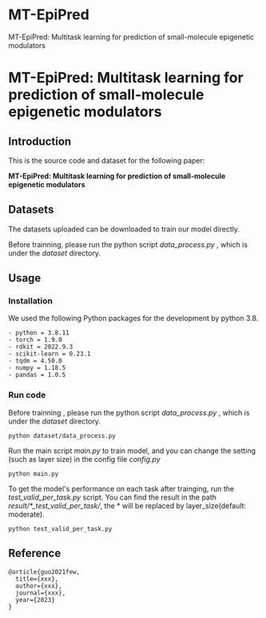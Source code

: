 # MT-EpiPred
MT-EpiPred: Multitask learning for prediction of small-molecule epigenetic modulators 
# MT-EpiPred: Multitask learning for prediction of small-molecule epigenetic modulators

## Introduction
This is the source code and dataset for the following paper: 

**MT-EpiPred: Multitask learning for prediction of small-molecule epigenetic modulators**

## Datasets
The datasets uploaded can be downloaded to train our model directly.

Before trainning, please run the python script *data_process.py* , which is under the *dataset* directory.
## Usage

### Installation
We used the following Python packages for the development by python 3.8.
```
- python = 3.8.11
- torch = 1.9.0
- rdkit = 2022.9.3
- scikit-learn = 0.23.1
- tqdm = 4.50.0
- numpy = 1.18.5
- pandas = 1.0.5
```

### Run code

Before trainning , please run the python script *data_process.py* , which is under the *dataset* directory.
```
python dataset/data_process.py
```

Run the main script *main.py* to train model, and you can change the setting (such as layer size) in the config file *config.py*
```
python main.py
```

To get the model's performance on each task after trainging, run the *test_valid_per_task.py* script. You can find the result in the path *result/\*_test_valid_per_task/*, the * will be replaced by layer_size(default: moderate).
```
python test_valid_per_task.py
```


## Reference
```
@article{guo2021few,
  title={xxx},
  author={xxx},
  journal={xxx},
  year={2023}
}
```
